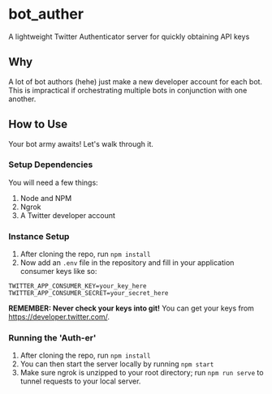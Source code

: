 # bot_auther
A lightweight Twitter Authenticator server for quickly obtaining API keys

## Why
A lot of bot authors (hehe) just make a new developer account for each bot. This is impractical if orchestrating multiple bots in conjunction with one another.

## How to Use
Your bot army awaits! Let's walk through it.

### Setup Dependencies
You will need a few things:
1. Node and NPM
2. Ngrok
3. A Twitter developer account

### Instance Setup
1. After cloning the repo, run `npm install`
2. Now add an `.env` file in the repository and fill in your application consumer keys like so:
```env
TWITTER_APP_CONSUMER_KEY=your_key_here
TWITTER_APP_CONSUMER_SECRET=your_secret_here
```

**REMEMBER: Never check your keys into git!** You can get your keys from https://developer.twitter.com/.

### Running the 'Auth-er'
1. After cloning the repo, run `npm install`
2. You can then start the server locally by running `npm start`
3. Make sure ngrok is unzipped to your root directory; run `npm run serve` to tunnel requests to your local server.


